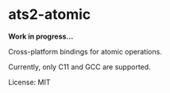 # ats2-atomic

__Work in progress...__

Cross-platform bindings for atomic operations.

Currently, only C11 and GCC are supported.

License: MIT
